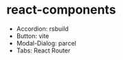 # react-components

* Accordion: rsbuild
* Button: vite
* Modal-Dialog: parcel
* Tabs: React Router
